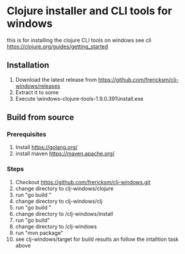 # Clojure installer and CLI tools for 	windows

this is  for installing the clojure  CLI tools on windows 
see cli https://clojure.org/guides/getting_started

## Installation
1. Download the latest release from https://github.com/frericksm/clj-windows/releases
2. Extract it to some <local-path>
3. Execute <local-path>\windows-clojure-tools-1.9.0.391\install.exe


## Build from source
### Prerequisites
1. Install https://golang.org/
2. install maven https://maven.apache.org/

### Steps 
1. Checkout https://github.com/frericksm/clj-windows.git
2. change directory to clj-windows/clojure
3. run "go build "
4. change directory to clj-windows/clj
5. run "go build "
6. change directory to /clj-windows/install
7. run "go build"
8. change directory to /clj-windows
9. run "mvn package"
10. see clj-windows/target for build results  an follow the intalltion task above

